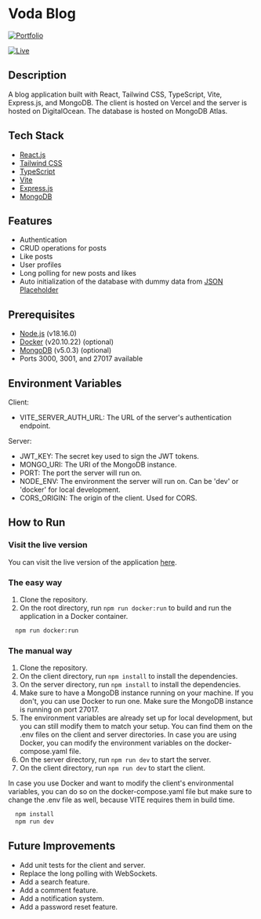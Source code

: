 # Voda Blog

[![Portfolio](https://img.shields.io/badge/portfolio-fzachopoulos.com-blue?style=for-the-badge)](https://fzachopoulos.com/)

[![Live](https://img.shields.io/badge/live-blog.fzachopoulos.com-g?style=for-the-badge&logo=vercel)](https://blog.fzachopoulos.com/)

## Description

A blog application built with React, Tailwind CSS, TypeScript, Vite, Express.js, and MongoDB. The client is hosted on Vercel and the server is hosted on DigitalOcean. The database is hosted on MongoDB Atlas.

## Tech Stack

- [React.js](https://reactjs.org/)
- [Tailwind CSS](https://tailwindcss.com/)
- [TypeScript](https://www.typescriptlang.org/)
- [Vite](https://vitejs.dev/)
- [Express.js](https://expressjs.com/)
- [MongoDB](https://www.mongodb.com/)

## Features

- Authentication
- CRUD operations for posts
- Like posts
- User profiles
- Long polling for new posts and likes
- Auto initialization of the database with dummy data from [JSON Placeholder](https://jsonplaceholder.typicode.com/)

## Prerequisites

- [Node.js](https://nodejs.org/en/) (v18.16.0)
- [Docker](https://www.docker.com/) (v20.10.22) (optional)
- [MongoDB](https://www.mongodb.com/) (v5.0.3) (optional)
- Ports 3000, 3001, and 27017 available

## Environment Variables

Client:

- VITE_SERVER_AUTH_URL: The URL of the server's authentication endpoint.

Server:

- JWT_KEY: The secret key used to sign the JWT tokens.
- MONGO_URI: The URI of the MongoDB instance.
- PORT: The port the server will run on.
- NODE_ENV: The environment the server will run on. Can be 'dev' or 'docker' for local development.
- CORS_ORIGIN: The origin of the client. Used for CORS.

## How to Run

### Visit the live version

You can visit the live version of the application [here](https://blog.fzachopoulos.com/).

### The easy way

1. Clone the repository.
2. On the root directory, run `npm run docker:run` to build and run the application in a Docker container.

```bash
  npm run docker:run
```

### The manual way

1. Clone the repository.
2. On the client directory, run `npm install` to install the dependencies.
3. On the server directory, run `npm install` to install the dependencies.
4. Make sure to have a MongoDB instance running on your machine. If you don't, you can use Docker to run one. Make sure the MongoDB instance is running on port 27017.
5. The environment variables are already set up for local development, but you can still modify them to match your setup. You can find them on the .env files on the client and server directories. In case you are using Docker, you can modify the environment variables on the docker-compose.yaml file.
6. On the server directory, run `npm run dev` to start the server.
7. On the client directory, run `npm run dev` to start the client.

In case you use Docker and want to modify the client's environmental variables, you can do so on the docker-compose.yaml file but make sure to change the .env file as well, because VITE requires them in build time.

```bash
  npm install
  npm run dev
```

## Future Improvements

- Add unit tests for the client and server.
- Replace the long polling with WebSockets.
- Add a search feature.
- Add a comment feature.
- Add a notification system.
- Add a password reset feature.
